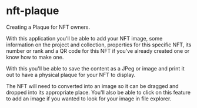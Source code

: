 # nft-plaque
Creating a Plaque for NFT owners. 

With this application you'll be able to add your NFT image, some information on the project and collection, properties for this specific NFT, its number or rank and a QR code for this NFT if you've already created one or know how to make one. 

With this you'll be able to save the content as a JPeg or image and print it out to have a physical plaque for your NFT to display. 

The NFT will need to converted into an image so it can be dragged and dropped into its appropriate place. You'll also be able to click on this feature to add an image if you wanted to look for your image in file explorer.